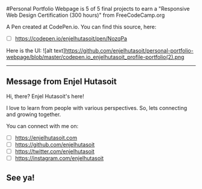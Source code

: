 #Personal Portfolio Webpage is 5 of 5 final projects to earn a "Responsive Web Design Certification (300 hours)" from FreeCodeCamp.org

A Pen created at CodePen.io.
You can find this source, here:
- [ ] https://codepen.io/enjelhutasoit/pen/NozqPa

Here is the UI:
![alt text]https://github.com/enjelhutasoit/personal-portfolio-webpage/blob/master/codepen.io_enjelhutasoit_profile-portfolio(2).png
 

------------------------------------------------------------------------------------------------
Message from Enjel Hutasoit
------------------------------------------------------------------------------------------------
Hi, there?
Enjel Hutasoit's here!

I love to learn from people with various perspectives.
So, lets connecting and growing together.

You can connect with me on:
- [ ] https://enjelhutasoit.com 
- [ ] https://github.com/enjelhutasoit
- [ ] https://twitter.com/enjelhutasoit 
- [ ] https://instagram.com/enjelhutasoit 

See ya!
------------------------------------------------------------------------------------------------
